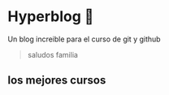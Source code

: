 # Hyperblog 🍍
Un blog increible para el curso de git y github
>saludos familia

## los mejores cursos
